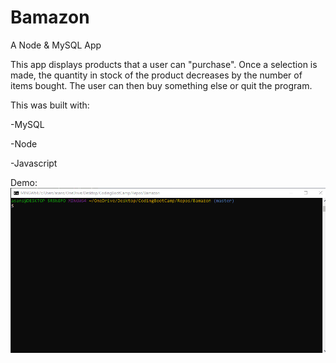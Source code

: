 # Bamazon
A Node &amp; MySQL App

This app displays products that a user can "purchase". Once a selection is made, the quantity in stock of the product decreases by the number of items bought. The user can then buy something else or quit the program.

This was built with:

-MySQL 

-Node

-Javascript



Demo:
![Bamazon App Demo](demo/Bamazon.gif)
